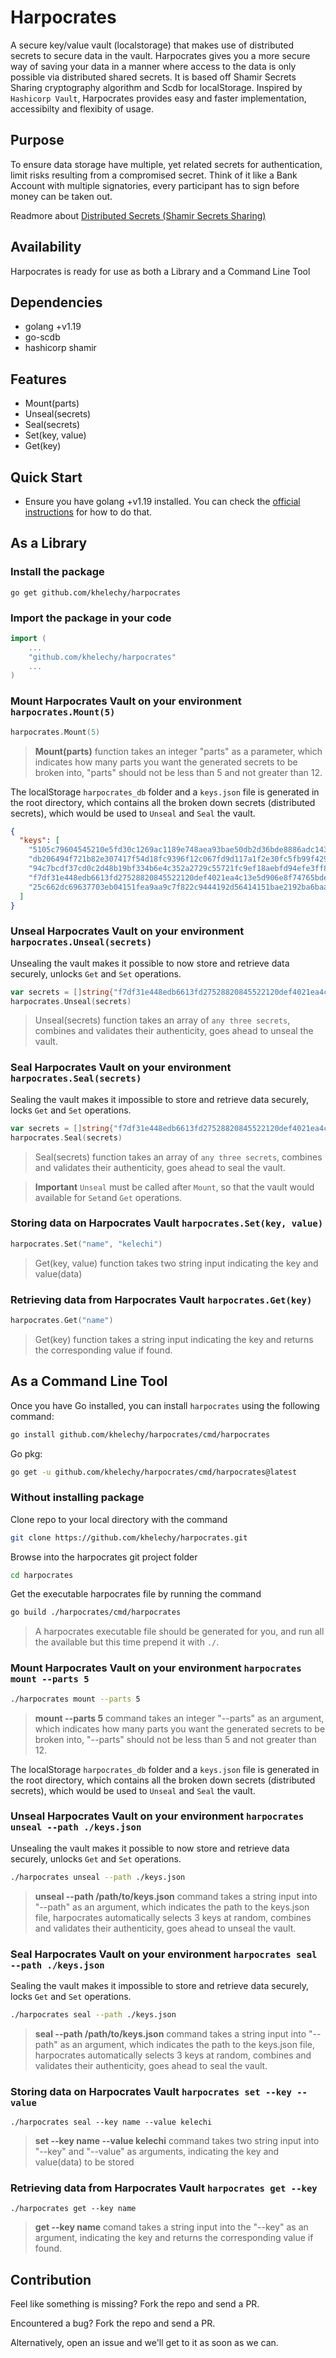 # Harpocrates

A secure key/value vault (localstorage) that makes use of distributed secrets to secure data in the vault. Harpocrates gives you a more secure way of saving your data in a manner where access to the data is only possible via distributed shared secrets. It is based off Shamir Secrets Sharing cryptography algorithm and Scdb for localStorage. Inspired by `Hashicorp Vault`, Harpocrates provides easy and faster implementation, accessibilty and flexibity of usage.

## Purpose

To ensure data storage have multiple, yet related secrets for authentication, limit risks resulting from a compromised secret.
Think of it like a Bank Account with multiple signatories, every participant has to sign before money can be taken out.

Readmore about [Distributed Secrets (Shamir Secrets Sharing)](https://khelechy.medium.com/understanding-distributed-secret-sharing-shamirs-secret-sharing-e76af7f4f6a5)

## Availability

Harpocrates is ready for use as both a Library and a Command Line Tool

## Dependencies

- golang +v1.19
- go-scdb
- hashicorp shamir

## Features

- Mount(parts)
- Unseal(secrets)
- Seal(secrets)
- Set(key, value)
- Get(key)

## Quick Start

- Ensure you have golang +v1.19 installed. You can check the [official instructions](https://go.dev/doc/install) for how
  to do that.

## As a Library

### Install the package
```shell
go get github.com/khelechy/harpocrates
```


### Import the package in your code

```go
import (
    ...
	"github.com/khelechy/harpocrates"
	...
)
```



### Mount Harpocrates Vault on your environment `harpocrates.Mount(5)`
```go
harpocrates.Mount(5)
```

>**Mount(parts)** function takes an integer "parts" as a parameter, which indicates how many parts you want the generated secrets to be broken into,
>"parts" should not be less than 5 and not greater than 12.


The localStorage `harpocrates_db` folder and a `keys.json` file is generated in the root directory, which contains all the broken down secrets (distributed secrets), which would be used to `Unseal` and `Seal` the vault.


```json
{
  "keys": [
    "5105c79604545210e5fd30c1269ac1189e748aea93bae50db2d36bde8886adc143",
    "db206494f721b82e307417f54d18fc9396f12c067fd9d117a1f2e30fc5fb99f429",
    "94c7bcdf37cd0c2d48b19bf334b6e4c352a2729c55721fc9ef18aebfd94efe3ff8",
    "f7df31e448edb6613fd27528820845522120def4021ea4c13e5d906e8f74765bde",
    "25c662dc69637703eb04151fea9aa9c7f822c9444192d56414151bae2192ba6baa"
  ]
}
```



### Unseal Harpocrates Vault on your environment `harpocrates.Unseal(secrets)`
Unsealing the vault makes it possible to now store and retrieve data securely, unlocks `Get` and `Set` operations.

```go
var secrets = []string{"f7df31e448edb6613fd27528820845522120def4021ea4c13e5d906e8f74765bde", "db206494f721b82e307417f54d18fc9396f12c067fd9d117a1f2e30fc5fb99f429", "25c662dc69637703eb04151fea9aa9c7f822c9444192d56414151bae2192ba6baa"}
harpocrates.Unseal(secrets)
```
>Unseal(secrets) function takes an array of `any three secrets`, combines and validates their authenticity, goes ahead to unseal the vault.




### Seal Harpocrates Vault on your environment `harpocrates.Seal(secrets)`
Sealing the vault makes it impossible to store and retrieve data securely, locks `Get` and `Set` operations.

```go
var secrets = []string{"f7df31e448edb6613fd27528820845522120def4021ea4c13e5d906e8f74765bde", "db206494f721b82e307417f54d18fc9396f12c067fd9d117a1f2e30fc5fb99f429", "25c662dc69637703eb04151fea9aa9c7f822c9444192d56414151bae2192ba6baa"}
harpocrates.Seal(secrets)
```
>Seal(secrets) function takes an array of `any three secrets`, combines and validates their authenticity, goes ahead to seal the vault.

>**Important** `Unseal` must be called after `Mount`, so that the vault would available for `Set`and `Get` operations.




### Storing data on Harpocrates Vault `harpocrates.Set(key, value)`
```go
harpocrates.Set("name", "kelechi")
```
>Get(key, value) function takes two string input indicating the key and value(data)




### Retrieving data from Harpocrates Vault `harpocrates.Get(key)`
```go
harpocrates.Get("name")
```
>Get(key) function takes a string input indicating the key and returns the corresponding value if found.



## As a Command Line Tool

Once you have Go installed, you can install `harpocrates` using the following command:

```sh
go install github.com/khelechy/harpocrates/cmd/harpocrates
```

Go pkg:
```sh
go get -u github.com/khelechy/harpocrates/cmd/harpocrates@latest
```

### Without installing package
Clone repo to your local directory with the command
```sh
git clone https://github.com/khelechy/harpocrates.git
```

Browse into the harpocrates git project folder
```sh
cd harpocrates
```

Get the executable harpocrates file by running the command
```sh
go build ./harpocrates/cmd/harpocrates
```
> A harpocrates executable file should be generated for you, and run all the available but this time prepend it with `./`.


### Mount Harpocrates Vault on your environment `harpocrates mount --parts 5`
```sh
./harpocrates mount --parts 5
```

>**mount --parts 5** command takes an integer "--parts" as an argument, which indicates how many parts you want the generated secrets to be broken into,
>"--parts" should not be less than 5 and not greater than 12.

The localStorage `harpocrates_db` folder and a `keys.json` file is generated in the root directory, which contains all the broken down secrets (distributed secrets), which would be used to `Unseal` and `Seal` the vault.



### Unseal Harpocrates Vault on your environment `harpocrates unseal --path ./keys.json`
Unsealing the vault makes it possible to now store and retrieve data securely, unlocks `Get` and `Set` operations.

```sh
./harpocrates unseal --path ./keys.json
```
>**unseal --path /path/to/keys.json** command takes a string input into "--path" as an argument, which indicates the path to the keys.json file, harpocrates automatically selects 3 keys at random, combines and validates their authenticity, goes ahead to unseal the vault.

### Seal Harpocrates Vault on your environment `harpocrates seal --path ./keys.json`
Sealing the vault makes it impossible to store and retrieve data securely, locks `Get` and `Set` operations.

```sh
./harpocrates seal --path ./keys.json
```
>**seal --path /path/to/keys.json** command takes a string input into "--path" as an argument, which indicates the path to the keys.json file, harpocrates automatically selects 3 keys at random, combines and validates their authenticity, goes ahead to seal the vault.



### Storing data on Harpocrates Vault `harpocrates set --key --value`
```ssh
./harpocrates seal --key name --value kelechi
```
>**set --key name --value kelechi** command takes two string input into "--key" and "--value" as arguments, indicating the key and value(data) to be stored




### Retrieving data from Harpocrates Vault `harpocrates get --key`
```ssh
./harpocrates get --key name
```
>**get --key name** comand takes a string input into the "--key" as an argument, indicating the key and returns the corresponding value if found.


## Contribution
Feel like something is missing? Fork the repo and send a PR.

Encountered a bug? Fork the repo and send a PR.

Alternatively, open an issue and we'll get to it as soon as we can.
